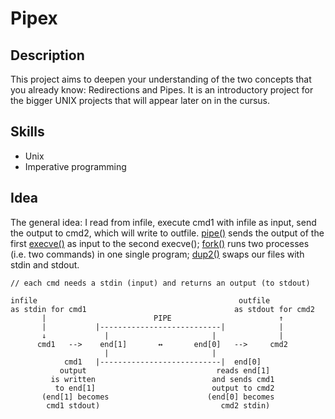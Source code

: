 # Pipex

## Description

This project aims to deepen your understanding of the two concepts that you already know: Redirections and Pipes. It is an introductory project for the bigger UNIX projects that will appear later on in the cursus.

## Skills

* Unix
* Imperative programming

## Idea

The general idea: I read from infile, execute cmd1 with infile as input, send the output to cmd2, which will write to outfile.
[pipe()](https://www.geeksforgeeks.org/pipe-system-call/) sends the output of the first [execve()](https://man7.org/linux/man-pages/man2/execve.2.html) as input to the second execve(); [fork()](https://www.geeksforgeeks.org/fork-system-call/#:~:text=Fork%20system%20call%20is%20used,the%20fork()%20system%20call.) runs two processes (i.e. two commands) in one single program; [dup2()](https://www.geeksforgeeks.org/dup-dup2-linux-system-call/) swaps our files with stdin and stdout.

```
// each cmd needs a stdin (input) and returns an output (to stdout)

infile                                             outfile
as stdin for cmd1                                 as stdout for cmd2            
       |                        PIPE                        ↑
       |           |---------------------------|            |
       ↓             |                       |              |
      cmd1   -->    end[1]       ↔       end[0]   -->     cmd2           
                     |                       |
            cmd1   |---------------------------|  end[0]
           output                             reads end[1]
         is written                          and sends cmd1
          to end[1]                          output to cmd2
       (end[1] becomes                      (end[0] becomes 
        cmd1 stdout)                           cmd2 stdin)
```
